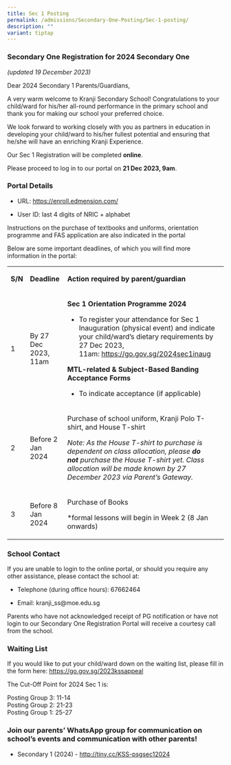 ```yaml
---
title: Sec 1 Posting
permalink: /admissions/Secondary-One-Posting/Sec-1-posting/
description: ""
variant: tiptap
---
```

<h3>Secondary One Registration for 2024 Secondary One</h3><p><em>(updated 19 December 2023)</em></p><p>Dear 2024 Secondary 1 Parents/Guardians,</p><p>A very warm welcome to Kranji Secondary School! Congratulations to your child/ward for his/her all-round performance in the primary school and thank you for making our school your preferred choice.</p><p>We look forward to working closely with you as partners in education in developing your child/ward to his/her fullest potential and ensuring that he/she will have an enriching Kranji Experience.</p><p>Our Sec 1 Registration will be completed <strong>online</strong>.</p><p>Please proceed to log in to our portal on <strong>21 Dec 2023, 9am</strong>.</p><h3>Portal Details</h3><ul data-tight="true" class="tight"><li><p>URL: <a href="https://enroll.edmension.com/" rel="noopener noreferrer nofollow" target="_blank">https://enroll.edmension.com/</a></p></li><li><p>User ID: last 4 digits of NRIC + alphabet</p></li></ul><p>Instructions on the purchase of textbooks and uniforms, orientation programme and FAS application are also indicated in the portal</p><p>Below are some important deadlines, of which you will find more information in the portal:</p><table><tbody><tr><td rowspan="1" colspan="1"><p><strong>S/N</strong></p></td><td rowspan="1" colspan="1"><p><strong>Deadline</strong></p></td><td rowspan="1" colspan="1"><p><strong>Action required by parent/guardian</strong></p></td></tr><tr><td rowspan="1" colspan="1"><p>1</p></td><td rowspan="1" colspan="1"><p>By 27 Dec 2023, 11am</p></td><td rowspan="1" colspan="1"><p><strong>Sec 1 Orientation Programme 2024</strong></p><ul data-tight="true" class="tight"><li><p>To register your attendance for Sec 1 Inauguration (physical event) and indicate your child/ward’s dietary requirements by 27 Dec 2023, 11am:&nbsp;<a href="https://go.gov.sg/2024sec1inaug" rel="noopener noreferrer nofollow" target="_blank">https://go.gov.sg/2024sec1inaug</a></p></li></ul><p><strong>MTL-related &amp; Subject-Based Banding Acceptance Forms</strong></p><ul data-tight="true" class="tight"><li><p>To indicate acceptance (if applicable)</p></li></ul></td></tr><tr><td rowspan="1" colspan="1"><p>2</p></td><td rowspan="1" colspan="1"><p>Before 2 Jan 2024</p></td><td rowspan="1" colspan="1"><p>Purchase of school uniform, Kranji Polo T-shirt, and House T-shirt</p><p><em>Note: As the House T-shirt to purchase is dependent on class allocation, please&nbsp;</em><strong><em>do not</em></strong><em>&nbsp;purchase the House T-shirt yet. Class allocation will be made known by 27 December 2023 via Parent’s Gateway.</em></p></td></tr><tr><td rowspan="1" colspan="1"><p>3</p></td><td rowspan="1" colspan="1"><p>Before 8 Jan 2024</p></td><td rowspan="1" colspan="1"><p>Purchase of Books</p><p>*formal lessons will begin in Week 2 (8 Jan onwards)</p></td></tr></tbody></table><h3>School Contact</h3><p>If you are unable to login to the online portal, or should you require any other assistance, please contact the school at:</p><ul><li><p>Telephone (during office hours): 67662464</p></li><li><p>Email:&nbsp;kranji_ss@moe.edu.sg</p></li></ul><p>Parents who have not acknowledged receipt of PG notification or have not login to our Secondary One Registration Portal will receive a courtesy call from the school.</p><h3>Waiting List</h3><p>If you would like to put your child/ward down on the waiting list, please fill in the form here:&nbsp;<a href="https://go.gov.sg/2023kssappeal" rel="noopener noreferrer nofollow" target="_blank">https://go.gov.sg/2023kssappeal</a></p><p>The Cut-Off Point for 2024 Sec 1 is:</p><p>Posting Group 3: 11-14<br>Posting Group 2: 21-23<br>Posting Group 1: 25-27</p><h3>Join our parents’ WhatsApp group for communication on school’s events and communication with other parents!</h3><ul data-tight="true" class="tight"><li><p>Secondary 1 (2024) -&nbsp;<a href="http://tiny.cc/KSS-psgsec12024" rel="noopener noreferrer nofollow" target="_blank">http://tiny.cc/KSS-psgsec12024</a></p></li></ul><p></p>